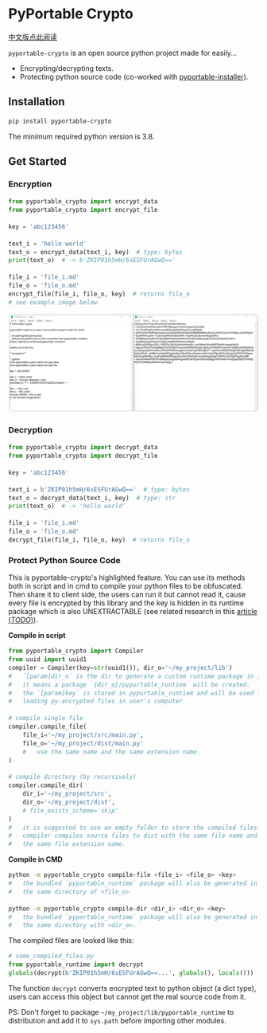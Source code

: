 # PyPortable Crypto

[中文版点此阅读](./README.zh.md)

`pyportable-crypto` is an open source python project made for easily...

- Encrypting/decrypting texts.
- Protecting python source code (co-worked with [pyportable-installer](https://github.com/likianta/pyportable-installer)).

## Installation

```sh
pip install pyportable-crypto
```

The minimum required python version is 3.8.

## Get Started

### Encryption

```python
from pyportable_crypto import encrypt_data
from pyportable_crypto import encrypt_file

key = 'abc123456'

text_i = 'hello world'
text_o = encrypt_data(text_i, key)  # type: bytes
print(text_o)  # -> b'ZKIP01h5mH/6sESFUrAGwQ=='

file_i = 'file_i.md'
file_o = 'file_o.md'
encrypt_file(file_i, file_o, key)  # returns file_o
# see example image below.
```

![image-20211213220357973](.assets/README/image-20211213220357973.png)

### Decryption

```python
from pyportable_crypto import decrypt_data
from pyportable_crypto import decrypt_file

key = 'abc123456'

text_i = b'ZKIP01h5mH/6sESFUrAGwQ=='  # type: bytes
text_o = decrypt_data(text_i, key)  # type: str
print(text_o)  # -> 'hello world'

file_i = 'file_i.md'
file_o = 'file_o.md'
decrypt_file(file_i, file_o, key)  # returns file_o
```

### Protect Python Source Code

This is pyportable-crypto's highlighted feature. You can use its methods both in script and in cmd to compile your python files to be obfuscated. Then share it to client side, the users can run it but cannot read it, cause every file is encrypted by this library and the key is hidden in its runtime package which is also UNEXTRACTABLE (see related research in this [article (*TODO*)](TODO)).

**Compile in script**

```python
from pyportable_crypto import Compiler
from uuid import uuid1
compiler = Compiler(key=str(uuid1()), dir_o='~/my_project/lib')
#   `[param]dir_o` is the dir to generate a custom runtime package in it.
#   it means a package `{dir_o}/pypurtable_runtiem` will be created.
#   the `[param]key` is stored in pypurtable_runtiem and will be used for 
#   loading py-encrypted files in user's computer.

# compile single file
compiler.compile_file(
    file_i='~/my_project/src/main.py', 
    file_o='~/my_project/dist/main.py'
    #   use the same name and the same extension name.
)

# compile directory (by recursively)
compiler.compile_dir(
    dir_i='~/my_project/src',
    dir_o='~/my_project/dist',
    # file_exists_scheme='skip'
)
#   it is suggested to use an empty folder to store the compiled files.
#   compiler compiles source files to dist with the same file name and 
#   the same file extension name.

```

**Compile in CMD**

```sh
python -m pyportable_crypto compile-file <file_i> <file_o> <key>
#   the bundled `pyportable_runtime` package will also be generated in 
#   the same directory of <file_o>.

python -m pyportable_crypto compile-dir <dir_i> <dir_o> <key>
#   the bundled `pyportable_runtime` package will also be generated in 
#   the same directory with <dir_o>.
```

The compiled files are looked like this:

```python
# some_compiled_files.py
from pyportable_runtime import decrypt
globals(decrypt(b'ZKIP01h5mH/6sESFUrAGwQ==...', globals(), locals()))
```

The function `decrypt` converts encrypted text to python object (a dict type), users can access this object but cannot get the real source code from it.

PS: Don't forget to package `~/my_project/lib/pyportable_runtime` to distribution and add it to `sys.path` before importing other modules.

